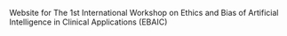 Website for The 1st International Workshop on Ethics and Bias of Artificial Intelligence in Clinical
Applications (EBAIC)
